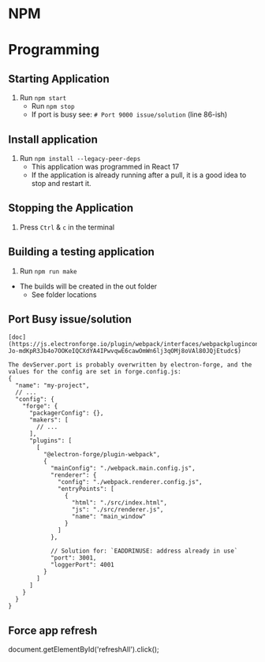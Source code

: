 # NPM  
# Programming
## Starting Application 
1. Run `npm start`
    - Run `npm stop`
    - If port is busy see: `# Port 9000 issue/solution` (line 86-ish)

## Install application
1. Run `npm install --legacy-peer-deps`
   - This application was programmed in React 17
   - If the application is already running after a pull, it is a good idea to stop and restart it.

## Stopping the Application  
1. Press `Ctrl` & `c` in the terminal  

## Building a testing application
1. Run `npm run make`
  - The builds will be created in the out folder
    - See folder locations

## Port Busy issue/solution
```
[doc](https://js.electronforge.io/plugin/webpack/interfaces/webpackpluginconfig__;!!BBM_p3AAtQ!PF4kHC9a1dzqiNApB99LZA-Jo-mdKpR3Jb4o7OOKeIQCXdYA4IPwvqwE6cawOmWn6lj3qOMj8oVAl80JQjEtudc$)

The devServer.port is probably overwritten by electron-forge, and the values for the config are set in forge.config.js:
{
  "name": "my-project",
  // ...
  "config": {
    "forge": {
      "packagerConfig": {},
      "makers": [
        // ...
      ],
      "plugins": [
        [
          "@electron-forge/plugin-webpack",
          {
            "mainConfig": "./webpack.main.config.js",
            "renderer": {
              "config": "./webpack.renderer.config.js",
              "entryPoints": [
                {
                  "html": "./src/index.html",
                  "js": "./src/renderer.js",
                  "name": "main_window"
                }
              ]
            },

            // Solution for: `EADDRINUSE: address already in use`
            "port": 3001,
            "loggerPort": 4001
          }
        ]
      ]
    }
  }
}
```

## Force app refresh
document.getElementById('refreshAll').click();
